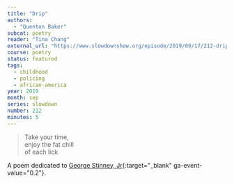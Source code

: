```yaml
---
title: "Drip"
authors:
  - "Quenton Baker"
subcat: poetry
reader: "Tina Chang"
external_url: "https://www.slowdownshow.org/episode/2019/09/17/212-drip"
course: poetry
status: featured
tags:
  - childhood
  - policing
  - african-america
year: 2019
month: sep
series: slowdown
number: 212
minutes: 5
---
```


> Take your time,  
enjoy the fat chill  
of each lick

A poem dedicated to [George Stinney, Jr](https://x.com/kairanquazi1/status/1266079560212246529){:target="_blank" ga-event-value="0.2"}.
